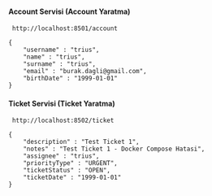 
#### Account Servisi (Account Yaratma)
```
 http://localhost:8501/account

{
	"username" : "trius",
    "name" : "trius",
    "surname" : "trius",
    "email" : "burak.dagli@gmail.com",
    "birthDate" : "1999-01-01"
}
```

#### Ticket Servisi (Ticket Yaratma)

```
 http://localhost:8502/ticket

{
	"description" : "Test Ticket 1",
    "notes" : "Test Ticket 1 - Docker Compose Hatasi",
    "assignee" : "trius",
    "priorityType" : "URGENT",
    "ticketStatus" : "OPEN",
    "ticketDate" : "1999-01-01"
}
```